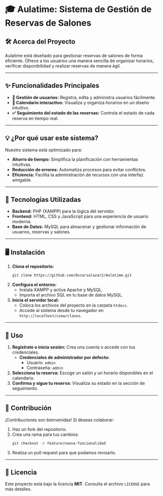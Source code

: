 # 🎓 Aulatime: Sistema de Gestión de Reservas de Salones

## 🛠️ Acerca del Proyecto
Aulatime está diseñado para gestionar reservas de salones de forma eficiente. Ofrece a los usuarios una manera sencilla de organizar horarios, verificar disponibilidad y realizar reservas de manera ágil.

---

## ✨ Funcionalidades Principales
- **👤 Gestión de usuarios:** Registra, edita y administra usuarios fácilmente.
- **📅 Calendario interactivo:** Visualiza y organiza horarios en un diseño intuitivo.
- **✅ Seguimiento del estado de las reservas:** Controla el estado de cada reserva en tiempo real.

---

## 💡 ¿Por qué usar este sistema?
Nuestro sistema está optimizado para:
- **Ahorro de tiempo:** Simplifica la planificación con herramientas intuitivas.
- **Reducción de errores:** Automatiza procesos para evitar conflictos.
- **Eficiencia:** Facilita la administración de recursos con una interfaz amigable.

---

## 🚀 Tecnologías Utilizadas
- **Backend:** PHP (XAMPP) para la lógica del servidor.
- **Frontend:** HTML, CSS y JavaScript para una experiencia de usuario moderna.
- **Base de Datos:** MySQL para almacenar y gestionar información de usuarios, reservas y salones.

---

## 🖥️ Instalación
1. **Clona el repositorio:**
   ```bash
   git clone https://github.com/Oscarsalazar2/Aulatime.git
   ```
2. **Configura el entorno:**
   - Instala XAMPP y activa Apache y MySQL.
   - Importa el archivo SQL en tu base de datos MySQL.
3. **Inicia el servidor local:**
   - Coloca los archivos del proyecto en la carpeta `htdocs`.
   - Accede al sistema desde tu navegador en `http://localhost/view/clases`.

---

## 🧭 Uso
1. **Regístrate o inicia sesión:** Crea una cuenta o accede con tus credenciales.
   - **Credenciales de administrador por defecto:**
     - Usuario: `admin`
     - Contraseña: `admin`
2. **Selecciona tu reserva:** Escoge un salón y un horario disponibles en el calendario.
3. **Confirma y sigue tu reserva:** Visualiza su estado en la sección de seguimiento.

---

## 🤝 Contribución
¡Contribuciones son bienvenidas! Si deseas colaborar:
1. Haz un fork del repositorio.
2. Crea una rama para tus cambios:
   ```bash
   git checkout -b feature/nueva-funcionalidad
   ```
3. Realiza un pull request para que podamos revisarlo.

---

## 📜 Licencia
Este proyecto está bajo la licencia **MIT**. Consulta el archivo `LICENSE` para más detalles.

